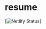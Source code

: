 # resume
[![Netlify Status](https://api.netlify.com/api/v1/badges/07f2521a-9412-4aa7-88e9-5eaad8d8a750/deploy-status)]
